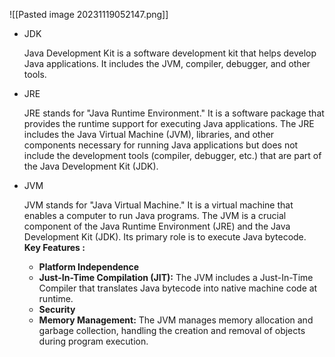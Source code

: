 
![[Pasted image 20231119052147.png]]

- JDK
    
    Java Development Kit is a software development kit that helps develop Java applications. It includes the JVM, compiler, debugger, and other tools.
- JRE
	
	JRE stands for "Java Runtime Environment." It is a software package that provides the runtime support for executing Java applications. The JRE includes the Java Virtual Machine (JVM), libraries, and other components necessary for running Java applications but does not include the development tools (compiler, debugger, etc.) that are part of the Java Development Kit (JDK).
	
- JVM
	
	JVM stands for "Java Virtual Machine." It is a virtual machine that enables a computer to run Java programs. The JVM is a crucial component of the Java Runtime Environment (JRE) and the Java Development Kit (JDK). Its primary role is to execute Java bytecode.
	**Key Features :**
	- **Platform Independence**
	- **Just-In-Time Compilation (JIT):** The JVM includes a Just-In-Time Compiler that translates Java bytecode into native machine code at runtime.
	- **Security**
	- **Memory Management:** The JVM manages memory allocation and garbage collection, handling the creation and removal of objects during program execution.